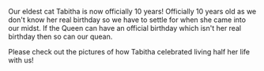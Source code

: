Our eldest cat Tabitha is now officially 10 years! Officially 10 	years old as we don't know her real birthday so we have to settle 	for when she came into our midst. If the Queen can have an official 	birthday which isn't her real birthday then so can our quean.

Please check out the pictures of how Tabitha celebrated living half her life with us!

